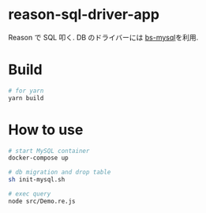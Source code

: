 # reason-sql-driver-app

Reason で SQL 叩く. DB のドライバーには [bs-mysql](https://github.com/davidgomes/bs-mysql)を利用.

# Build

```bash
# for yarn
yarn build
```

# How to use

```zsh
# start MySQL container
docker-compose up

# db migration and drop table
sh init-mysql.sh

# exec query
node src/Demo.re.js
```
